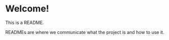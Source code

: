 # Welcome!

This is a README. 

READMEs are where we communicate what the project is and how to use it.

